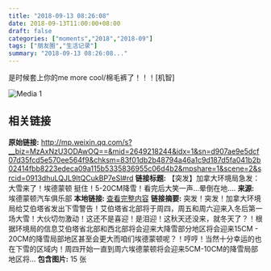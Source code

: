 ```yaml
---
title: "2018-09-13 08:26:08"
date: 2018-09-13T11:00:00+08:00
draft: false
categories: ["moments","2018","2018-09"]
tags: ["朋友圈","生活记录"]
summary: "2018-09-13 08:26:08..."
---
```


是时候套上你的me more cool/棉毛裤了！！！[机智]

![Media 1](/Moments/photos/2018-09-13/201809130826080.jpg)

## 相关链接

**原始链接:** http://mp.weixin.qq.com/s?__biz=MzAxNzU3ODAwOQ==&mid=2649218244&idx=1&sn=d907ae9e5dcf07d35fcd5e570ee564f9&chksm=83f01db2b48794a46a1c9d187d5fa041b2b02414fbb8223edeca09a115b5335836955c06d4b2&mpshare=1&scene=2&srcid=0913dhuLQJL9ItQCukBP7eSl#rd
**链接标题:** 【突发】加拿大环境局急发：大雪来了！埃德蒙顿 挺住！5-20CM降雪！看完后大笑一声...晕倒在地....
**来源:** 埃德蒙顿汽车俱乐部
**本地链接:** [查看完整内容](/link_content/2018/09/2018-09-13-1/link_content/)
**链接摘要:** 突发！突发！加拿大环境局给艾伯塔省发出下雪警告！艾伯塔省北部将于周四，周五和周六迎来入冬后第一场大雪！大伙切勿激动！这还不是喜迎！是泪迎！这秋天还没来，就冬天了？！根据环境局的信息艾伯塔省北部和西北部将会迎来大降雪部分地区将会迎来15CM - 20CM的降雪局部地区甚至会更大而咱们埃德蒙顿呢？！哼哼！当然十分幸运的也在下雪的区域内！周四开始一直到周六埃德蒙顿将会迎来5CM-10CM的降雪局部地区将...
**包含图片:** 15 张

